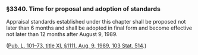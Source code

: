 ### §3340. Time for proposal and adoption of standards ###

Appraisal standards established under this chapter shall be proposed not later than 6 months and shall be adopted in final form and become effective not later than 12 months after August 9, 1989.

([Pub. L. 101–73, title XI, §1111, Aug. 9, 1989, 103 Stat. 514](/statviewer.htm?volume=103&page=514).)